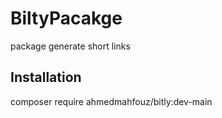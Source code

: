 # BiltyPacakge
package generate  short links

## Installation
composer require ahmedmahfouz/bitly:dev-main
